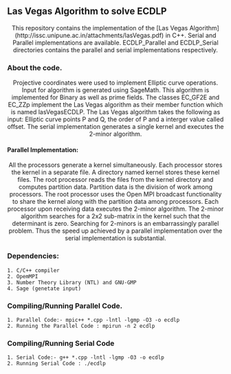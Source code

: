 ## Las Vegas Algorithm to solve ECDLP
<p align="center">
This repository contains the implementation of the [Las Vegas Algorithm](http://issc.unipune.ac.in/attachments/lasVegas.pdf) in C++. Serial and Parallel implementations are available.
ECDLP_Parallel and ECDLP_Serial directories contains the parallel and serial implementations respectively.
</p>

### About the code.
<p style="text-align: center;">
Projective coordinates were used to implement Elliptic curve operations. Input for algorithm
is generated using SageMath. This algorithm is implemented for Binary as well as prime fields. 
The classes EC_GF2E and EC_ZZp implement the Las Vegas algorithm as their member function  which is named lasVegasECDLP.
The Las Vegas algorithm takes the following as input: Elliptic curve points P and Q, 
the order of P and a interger value called offset.
The serial implementation generates a single kernel and executes the 2-minor algorithm.
</p>

#### Parallel Implementation:
<p style="text-align: center;">
All the processors generate a kernel simultaneously. Each processor stores the kernel in a 
separate file. A directory named kernel stores these kernel files. The root processor reads the files 
from the kernel directory and computes partition data.
Partition data is the division of work among processors.
The root processor uses the Open MPI broadcast functionality to share the kernel along with the partition data among processors. 
Each processor upon receiving data executes the 2-minor algorithm.
The 2-minor algorithm searches for a 2x2 sub-matrix in the kernel such that the determinant is zero.
Searching for 2-minors is an embarrassingly parallel problem. 
Thus the speed up achieved by a parallel implementation over the serial implementation is substantial.
</p>

### Dependencies:
	1. C/C++ compiler
	2. OpemMPI
	3. Number Theory Library (NTL) and GNU-GMP
	4. Sage (genetate input)

### Compiling/Running Parallel Code.
	1. Parallel Code:- mpic++ *.cpp -lntl -lgmp -O3 -o ecdlp
	2. Running the Parallel Code : mpirun -n 2 ecdlp

### Compiling/Running Serial Code
	1. Serial Code:- g++ *.cpp -lntl -lgmp -O3 -o ecdlp
	2. Running Serial Code : ./ecdlp
